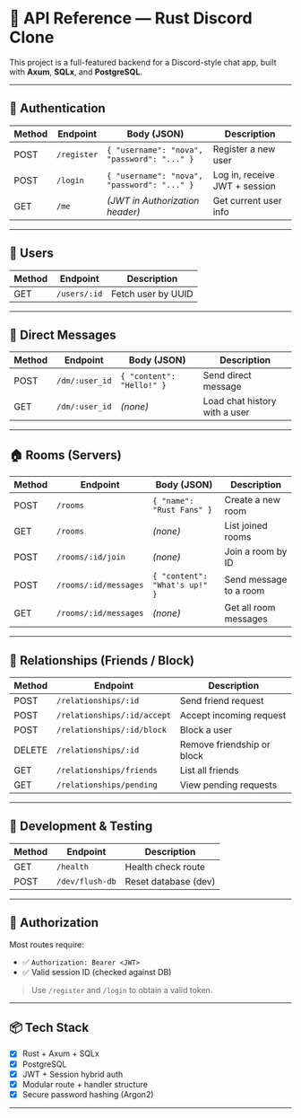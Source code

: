 # 🧭 API Reference — Rust Discord Clone

This project is a full-featured backend for a Discord-style chat app, built with **Axum**, **SQLx**, and **PostgreSQL**.

---

## 🔐 Authentication

| Method | Endpoint     | Body (JSON)                               | Description                         |
|--------|--------------|--------------------------------------------|-------------------------------------|
| POST   | `/register`  | `{ "username": "nova", "password": "..." }` | Register a new user                  |
| POST   | `/login`     | `{ "username": "nova", "password": "..." }` | Log in, receive JWT + session        |
| GET    | `/me`        | *(JWT in Authorization header)*            | Get current user info                |

---

## 👤 Users

| Method | Endpoint      | Description              |
|--------|---------------|--------------------------|
| GET    | `/users/:id`  | Fetch user by UUID       |

---

## 💬 Direct Messages

| Method | Endpoint         | Body (JSON)                       | Description                     |
|--------|------------------|------------------------------------|---------------------------------|
| POST   | `/dm/:user_id`   | `{ "content": "Hello!" }`         | Send direct message             |
| GET    | `/dm/:user_id`   | *(none)*                          | Load chat history with a user   |

---

## 🏠 Rooms (Servers)

| Method | Endpoint                 | Body (JSON)                         | Description                  |
|--------|--------------------------|--------------------------------------|------------------------------|
| POST   | `/rooms`                 | `{ "name": "Rust Fans" }`           | Create a new room            |
| GET    | `/rooms`                 | *(none)*                            | List joined rooms            |
| POST   | `/rooms/:id/join`        | *(none)*                            | Join a room by ID            |
| POST   | `/rooms/:id/messages`    | `{ "content": "What's up!" }`       | Send message to a room       |
| GET    | `/rooms/:id/messages`    | *(none)*                            | Get all room messages        |

---

## 👥 Relationships (Friends / Block)

| Method | Endpoint                          | Description                        |
|--------|-----------------------------------|------------------------------------|
| POST   | `/relationships/:id`              | Send friend request                |
| POST   | `/relationships/:id/accept`       | Accept incoming request            |
| POST   | `/relationships/:id/block`        | Block a user                       |
| DELETE | `/relationships/:id`              | Remove friendship or block         |
| GET    | `/relationships/friends`          | List all friends                   |
| GET    | `/relationships/pending`          | View pending requests              |

---

## 🧪 Development & Testing

| Method | Endpoint        | Description           |
|--------|------------------|------------------------|
| GET    | `/health`        | Health check route     |
| POST   | `/dev/flush-db`  | Reset database (dev)   |

---

## 🔐 Authorization

Most routes require:

- ✅ `Authorization: Bearer <JWT>`
- ✅ Valid session ID (checked against DB)

> Use `/register` and `/login` to obtain a valid token.

---

## 📦 Tech Stack

- [x] Rust + Axum + SQLx
- [x] PostgreSQL
- [x] JWT + Session hybrid auth
- [x] Modular route + handler structure
- [x] Secure password hashing (Argon2)

---